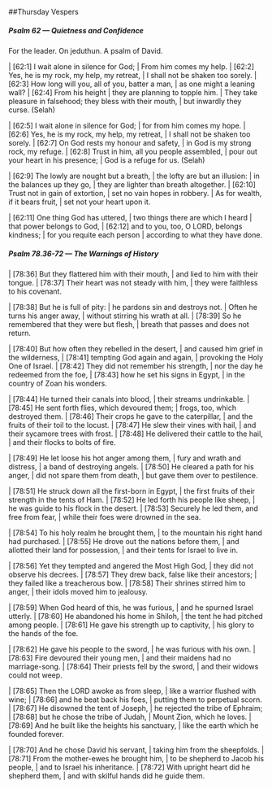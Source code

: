 ##Thursday Vespers

##### Psalm 62 — Quietness and Confidence #####

For the leader. On jeduthun. A psalm of David.

|   [62:1] I wait alone in silence for God;
|    From him comes my help.
|   [62:2] Yes, he is my rock, my help, my retreat,
|    I shall not be shaken too sorely.
|   [62:3] How long will you, all of you, batter a man,
|    as one might a leaning wall?
|   [62:4] From his height
|    they are planning to topple him.
|  They take pleasure in falsehood; they bless with their mouth,
|    but inwardly they curse. (Selah)

|   [62:5] I wait alone in silence for God;
|    for from him comes my hope.
|   [62:6] Yes, he is my rock, my help, my retreat,
|    I shall not be shaken too sorely.
|   [62:7] On God rests my honour and safety,
|    in God is my strong rock, my refuge.
|   [62:8] Trust in him, all you people assembled,
|    pour out your heart in his presence;
|    God is a refuge for us. (Selah)

|   [62:9] The lowly are nought but a breath,
|    the lofty are but an illusion:
|  in the balances up they go,
|    they are lighter than breath altogether.
|   [62:10] Trust not in gain of extortion,
|    set no vain hopes in robbery.
|  As for wealth, if it bears fruit,
|    set not your heart upon it.

|   [62:11] One thing God has uttered,
|    two things there are which I heard
|  that power belongs to God,
|     [62:12] and to you, too, O LORD, belongs kindness;
|  for you requite each person
|    according to what they have done.

##### Psalm 78.36-72 — The Warnings of History #####

|   [78:36] But they flattered him with their mouth,
|    and lied to him with their tongue.
|   [78:37] Their heart was not steady with him,
|    they were faithless to his covenant.

|   [78:38] But he is full of pity:
|    he pardons sin and destroys not.
|  Often he turns his anger away,
|    without stirring his wrath at all.
|   [78:39] So he remembered that they were but flesh,
|    breath that passes and does not return.

|   [78:40] But how often they rebelled in the desert,
|    and caused him grief in the wilderness,
|   [78:41] tempting God again and again,
|    provoking the Holy One of Israel.
|   [78:42] They did not remember his strength,
|    nor the day he redeemed from the foe,
|   [78:43] how he set his signs in Egypt,
|    in the country of Zoan his wonders.

|   [78:44] He turned their canals into blood,
|    their streams undrinkable.
|   [78:45] He sent forth flies, which devoured them;
|    frogs, too, which destroyed them.
|   [78:46] Their crops he gave to the caterpillar,
|    and the fruits of their toil to the locust.
|   [78:47] He slew their vines with hail,
|    and their sycamore trees with frost.
|   [78:48] He delivered their cattle to the hail,
|    and their flocks to bolts of fire.

|   [78:49] He let loose his hot anger among them,
|    fury and wrath and distress,
|    a band of destroying angels.
|   [78:50] He cleared a path for his anger,
|    did not spare them from death,
|    but gave them over to pestilence.

|   [78:51] He struck down all the first-born in Egypt,
|    the first fruits of their strength in the tents of Ham.
|   [78:52] He led forth his people like sheep,
|    he was guide to his flock in the desert.
|   [78:53] Securely he led them, and free from fear,
|    while their foes were drowned in the sea.

|   [78:54] To his holy realm he brought them,
|    to the mountain his right hand had purchased.
|   [78:55] He drove out the nations before them,
|    and allotted their land for possession,
|    and their tents for Israel to live in.

|   [78:56] Yet they tempted and angered the Most High God,
|    they did not observe his decrees.
|   [78:57] They drew back, false like their ancestors;
|    they failed like a treacherous bow.
|   [78:58] Their shrines stirred him to anger,
|    their idols moved him to jealousy.

|   [78:59] When God heard of this, he was furious,
|    and he spurned Israel utterly.
|   [78:60] He abandoned his home in Shiloh,
|    the tent he had pitched among people.
|   [78:61] He gave his strength up to captivity,
|    his glory to the hands of the foe.

|   [78:62] He gave his people to the sword,
|    he was furious with his own.
|   [78:63] Fire devoured their young men,
|    and their maidens had no marriage-song.
|   [78:64] Their priests fell by the sword,
|    and their widows could not weep.

|   [78:65] Then the LORD awoke as from sleep,
|    like a warrior flushed with wine;
|   [78:66] and he beat back his foes,
|    putting them to perpetual scorn.
|   [78:67] He disowned the tent of Joseph,
|    he rejected the tribe of Ephraim;
|   [78:68] but he chose the tribe of Judah,
|    Mount Zion, which he loves.
|   [78:69] And he built like the heights his sanctuary,
|    like the earth which he founded forever.

|   [78:70] And he chose David his servant,
|    taking him from the sheepfolds.
|   [78:71] From the mother-ewes he brought him,
|    to be shepherd to Jacob his people,
|    and to Israel his inheritance.
|   [78:72] With upright heart did he shepherd them,
|    and with skilful hands did he guide them.

